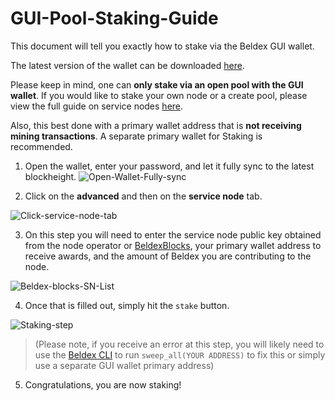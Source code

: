 # GUI-Pool-Staking-Guide

This document will tell you exactly how to stake via the Beldex GUI wallet.

The latest version of the wallet can be downloaded [here](https://github.com/beldex-coin/beldex-gui/releases).

Please keep in mind, one can **only stake via an open pool with the GUI wallet**. If you would like to stake your own node or a create pool, please view the full guide on service nodes [here](../MNFullGuide).

 Also, this best done with a primary wallet address that is **not receiving mining transactions**. A separate primary wallet for Staking is recommended.

1) Open the wallet, enter your password, and let it fully sync to the latest blockheight.
![Open-Wallet-Fully-sync](../assets/images/GUI_Stake_Step1.PNG)

2) Click on the **advanced** and then on the **service node** tab.

![Click-service-node-tab](../assets/images/GUI_Stake_Step2.PNG)

3) On this step you will need to enter the service node public key obtained from the node operator or [BeldexBlocks](http://explorer.beldexcoin.com/service_nodes), your primary wallet address to receive awards, and the amount of Beldex you are contributing to the node.

![Beldex-blocks-SN-List](../assets/images/Beldex_blocks_SN_list.PNG)

4) Once that is filled out, simply hit the `stake` button.

![Staking-step](../assets/images/GUI_Stake_Step3.PNG)

>(Please note, if you receive an error at this step, you will likely need to use the [Beldex CLI](https://github.com/beldex-coin/beldex/releases) to run `sweep_all(YOUR ADDRESS)` to fix this or simply use a separate GUI wallet primary address)

5) Congratulations, you are now staking!

